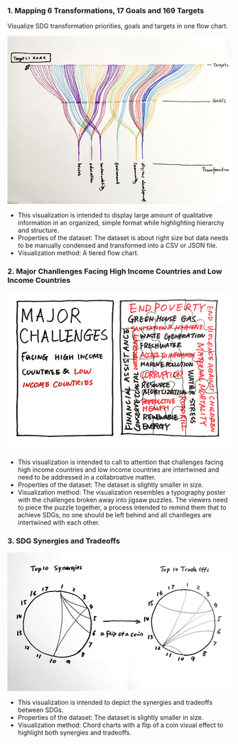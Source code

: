 ### 1. Mapping 6 Transformations, 17 Goals and 169 Targets

Visualize SDG transformation priorities, goals and targets in one flow chart.

<img src="./Sketch1.JPG" width="800" alt="Sketch1">

- This visualization is intended to display large amount of qualitative information in an organized, simple format while highlighting hierarchy and structure.
- Properties of the dataset: The dataset is about right size but data needs to be manually condensed and transformed into a CSV or JSON file.
- Visualization method: A tiered flow chart.

### 2. Major Chanllenges Facing High Income Countries and Low Income Countries

<img src="./Sketch2.JPG" width="800" alt="Sketch2">

- This visualization is intended to call to attention that challenges facing high income countries and low income countries are intertwined and need to be addressed in a collabroative matter.
- Properties of the dataset: The dataset is slightly smaller in size.
- Visualization method: The visualization resembles a typography poster with the challenges broken away into jigsaw puzzles. The viewers need to piece the puzzle together, a process intended to remind them that to achieve SDGs, no one should be left behind and all chanlleges are intertwined with each other.

### 3. SDG Synergies and Tradeoffs

<img src="./Sketch3.JPG" width="800" alt="Sketch3">

- This visualization is intended to depict the synergies and tradeoffs between SDGs.
- Properties of the dataset: The dataset is slightly smaller in size.
- Visualization method: Chord charts with a flip of a coin visual effect to highlight both synergies and tradeoffs.

